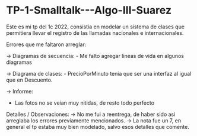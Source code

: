 # TP-1-Smalltalk---Algo-III-Suarez

Este es mi tp del 1c 2022, consistia en modelar un sistema de clases que permitiera llevar el registro de las llamadas nacionales e internacionales.

Errores que me faltaron arreglar:

-> Diagramas de secuencia:
    - Me falto agregar lineas de vida en algunos diagramas
    
-> Diagrama de clases:
    - PrecioPorMinuto tenia que ser una interfaz al igual que en Descuento.
    
-> Informe:
   - Las fotos no se veian muy nitidas, de resto todo perfecto
   
Detalles / Observaciones:
-> No me fui a reentrega, de haber sido asi arreglaba los errores previamente mencionados.
-> La nota fue un 7, en general el tp estaba muy bien modelado, salvo esos detalles que comente.
